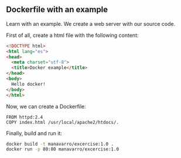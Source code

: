 ## Dockerfile with an example

Learn with an example. We create a web server with our source code.

First of all, create a html file with the following content:

```html
<!DOCTYPE html>
<html lang="es">
<head>
  <meta charset="utf-8">
  <title>Docker example</title>
</head>
<body>
  Hello docker!
</body>
</html>
```

Now, we can create a Dockerfile:
```
FROM httpd:2.4
COPY index.html /usr/local/apache2/htdocs/.
```

Finally, build and run it:
```sh
docker build -t manavarro/excercise:1.0 .
docker run -p 80:80 manavarro/excercise:1.0
```